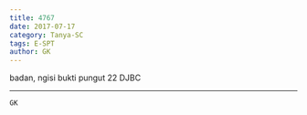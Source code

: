 ```yaml
---
title: 4767
date: 2017-07-17
category: Tanya-SC
tags: E-SPT
author: GK
---
```


badan, ngisi bukti pungut 22 DJBC

---



`GK`
